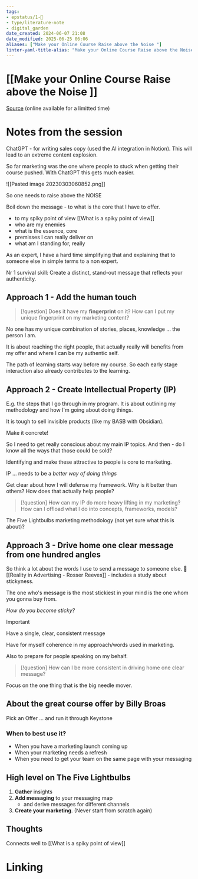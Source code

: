 ```yaml
---
tags: 
- epstatus/1-🌱
- type/literature-note
- digital_garden
date_created: 2024-06-07 21:08
date_modified: 2025-06-25 06:06
aliases: ["Make your Online Course Raise above the Noise "]
linter-yaml-title-alias: "Make your Online Course Raise above the Noise "
---
```

# [[Make your Online Course Raise above the Noise ]]

[Source](https://keystoneaccelerator.com/recording-rise-above-the-noise-mar-2-2023/?utm_medium=email&utm_source=keystone&utm_term=zoom-registrants&utm_campaign=rise-above-noise-mar-23&utm_content=recording) (online available for a limitted time)

# Notes from the session

ChatGPT - for writing sales copy (used the AI integration in Notion).
This will lead to an extreme content explosion.

So far marketing was the one where people to stuck when getting their course pushed. With ChatGPT this gets much easier.

![[Pasted image 20230303060852.png]]

So one needs to raise above the NOISE

Boil down the message - to what is the core that I have to offer.
+ to my spiky point of view [[What is a spiky point of view]] 
+ who are my enemies
+ what is the essence, core 
+ premisses I can really deliver on
+ what am I standing for, really

As an expert, I have a hard time simplifying that and explaining that to someone else in simple terms to a non expert.

Nr 1 survival skill: Create a distinct, stand-out message that reflects your authenticity.

## Approach 1 - Add the human touch

> [!question]
> Does it have my **fingerprint** on it? How can I put my unique fingerprint on my marketing content?

No one has my unique combination of stories, places, knowledge ... the person I am. 

It is about reaching the right people, that actually really will benefits from my offer and where I can be my authentic self.

The path of learning starts way before my course. So each early stage interaction also already contributes to the learning.

## Approach 2 - Create Intellectual Property (IP)

E.g. the steps that I go through in my program.
It is about outlining my methodology and how I'm going about doing things.

It is tough to sell invisible products (like my BASB with Obsidian).

Make it concrete!

So I need to get really conscious about my main IP topics. 
And then - do I know all the ways that those could be sold?

Identifying and make these attractive to people is core to marketing.

IP ... needs to be a *better way of doing things* 

Get clear about how I will defense my framework. Why is it better than others? How does that actually help people?

> [!question]
> How can my IP do more heavy lifting in my marketing? How can I offload what I do into concepts, frameworks, models?

The Five Lightbulbs marketing methodology (not yet sure what this is about)?

## Approach 3 - Drive home one clear message from one hundred angles

So think a lot about the words I use to send a message to someone else.
📖 [[Reality in Advertising - Rosser Reeves]] - includes a study about stickyness.

The one who's message is the most stickiest in your mind is the one whom you gonna buy from. 

*How do you become sticky?*

> [!important]
> Have a single, clear, consistent message

Have for myself coherence in my approach/words used in marketing.

Also to prepare for people speaking on my behalf. 

> [!question]
> How can I be more consistent in driving home one clear message?

Focus on the one thing that is the big needle mover.

## About the great course offer by Billy Broas

Pick an Offer ... and run it through Keystone

### When to best use it?

+ When you have a marketing launch coming up
+ When your marketing needs a refresh
+ When you need to get your team on the same page with your messaging

## High level on The Five Lightbulbs 

1) **Gather** insights
2) **Add messaging** to your messaging map
	+ and derive messages for different channels
3) **Create your marketing**. (Never start from scratch again)

## Thoughts

Connects well to [[What is a spiky point of view]]

# Linking